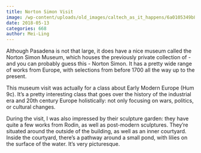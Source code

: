 ```yaml
---
title: Norton Simon Visit
image: /wp-content/uploads/old_images/caltech_as_it_happens/6a0105349b8251970b0224e0355818200d.jpg
date: 2018-05-13
categories: 668
author: Mei-Ling
---
```



Although Pasadena is not that large, it does have a nice museum called the Norton Simon Museum, which houses the previously private collection of - and you can probably guess this - Norton Simon. It has a pretty wide range of works from Europe, with selections from before 1700 all the way up to the present.

This museum visit was actually for a class about Early Modern Europe (Hum 9c). It’s a pretty interesting class that goes over the history of the industrial era and 20th century Europe holistically: not only focusing on wars, politics, or cultural changes.

During the visit, I was also impressed by their sculpture garden: they have quite a few works from Rodin, as well as post-modern sculptures. They’re situated around the outside of the building, as well as an inner courtyard. Inside the courtyard, there’s a pathway around a small pond, with lilies on the surface of the water. It’s very picturesque.

